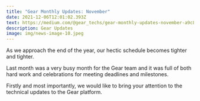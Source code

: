 ```yaml
---
title: "Gear Monthly Updates: November"
date: 2021-12-06T12:01:02.393Z
text: https://medium.com/@gear_techs/gear-monthly-updates-november-a9c820ef057a
description: Gear Updates
image: img/news-image-10.jpeg
---
```

As we approach the end of the year, our hectic schedule becomes tighter and tighter.

Last month was a very busy month for the Gear team and it was full of both hard work and celebrations for meeting deadlines and milestones.

Firstly and most importantly, we would like to bring your attention to the technical updates to the Gear platform.